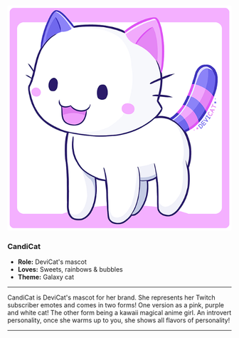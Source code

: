 ![](img/CandiCat.png)

### CandiCat
  * **Role:** DeviCat's mascot
  * **Loves:** Sweets, rainbows & bubbles
  * **Theme:** Galaxy cat

  ---

CandiCat is DeviCat's mascot for her brand. She represents her Twitch subscriber emotes and comes in two forms! One version as a pink, purple and white cat! The other form being a kawaii magical anime girl. An introvert personality, once she warms up to you, she shows all flavors of personality!

---